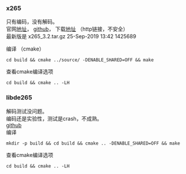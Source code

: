 
### x265  
只有编码，没有解码。  
官网[地址](https://www.videolan.org/developers/x265.html)， [github](https://github.com/videolan/x265)， 下载[地址](http://ftp.videolan.org/pub/videolan/x265/) （http链接，不安全）  
最新版是 x265_3.2.tar.gz                                    25-Sep-2019 13:42             1425689  
  
编译 （cmake）  
```
cd build && cmake ../source/ -DENABLE_SHARED=OFF && make
``` 
  
查看cmake编译选项
```
cd build && cmake .. -LH
```


### libde265
解码测试没问题。  
编码还是实验性，测试是crash，不成熟。  
[github](https://github.com/strukturag/libde265)  
编译  
```
mkdir -p build && cd build && cmake .. -DENABLE_SHARED=OFF && make
```
  
查看cmake编译选项
```
cd build && cmake .. -LH
```
